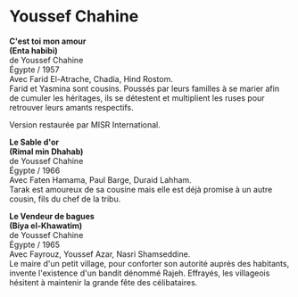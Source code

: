 # Youssef Chahine

**C'est toi mon amour**  
**(Enta habibi)**  
de Youssef Chahine  
Égypte / 1957  
Avec Farid El-Atrache, Chadia, Hind Rostom.  
Farid et Yasmina sont cousins. Poussés par leurs familles à se marier afin de cumuler les héritages, ils se détestent et multiplient les ruses pour retrouver leurs amants respectifs.

Version restaurée par MISR International.

**Le Sable d'or**  
**(Rimal min Dhahab)**  
de Youssef Chahine  
Égypte / 1966  
Avec Faten Hamama, Paul Barge, Duraid Lahham.  
Tarak est amoureux de sa cousine mais elle est déjà promise à un autre cousin, fils du chef de la tribu.

**Le Vendeur de bagues**  
**(Biya el-Khawatim)**  
de Youssef Chahine  
Égypte / 1965  
Avec Fayrouz, Youssef Azar, Nasri Shamseddine.  
Le maire d'un petit village, pour conforter son autorité auprès des habitants, invente l'existence d'un bandit dénommé Rajeh. Effrayés, les villageois hésitent à maintenir la grande fête des célibataires.
